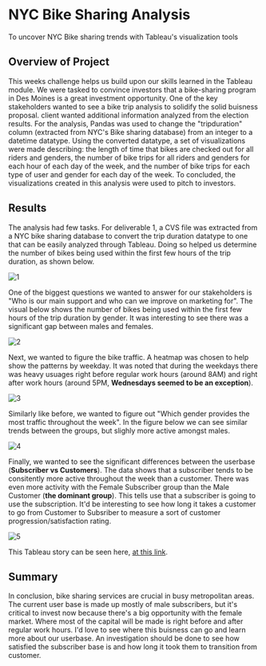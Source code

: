 # NYC Bike Sharing Analysis
To uncover NYC Bike sharing trends with Tableau's visualization tools
## Overview of Project
This weeks challenge helps us build upon our skills learned in the Tableau module. We were tasked to convince investors that a bike-sharing program in Des Moines is a great investment opportunity. One of the key stakeholders wanted to see a bike trip analysis to solidify the solid buisness proposal.
client wanted additional information analyzed from the election results. For the analysis, Pandas was used to change the "tripduration" column (extracted from NYC's Bike sharing database) from an integer to a datetime datatype. Using the converted datatype, a set of visualizations were made describing: the length of time that bikes are checked out for all riders and genders, the number of bike trips for all riders and genders for each hour of each day of the week, and the number of bike trips for each type of user and gender for each day of the week. To concluded, the visualizations created in this analysis were used to pitch to investors.

## Results
The analysis had few tasks. For deliverable 1, a CVS file was extracted from a NYC bike sharing database to convert the trip duration datatype to one that can be easily analyzed through Tableau. Doing so helped us determine the number of bikes being used within the first few hours of the trip duration, as shown below.

![1](https://user-images.githubusercontent.com/107658895/191388669-ec24281b-0d92-4f12-ad58-f22a974fde42.png)

One of the biggest questions we wanted to answer for our stakeholders is "Who is our main support and who can we improve on marketing for". The visual below shows the number of bikes being used within the first few hours of the trip duration by gender. It was interesting to see there was a significant gap between males and females. 

![2](https://user-images.githubusercontent.com/107658895/191388820-404d4071-692d-4d13-9cd5-33fd6636263e.png)

Next, we wanted to figure the bike traffic. A heatmap was chosen to help show the patterns by weekday. It was noted that during the weekdays there was heavy usuages right before regular work hours (around 8AM) and right after work hours (around 5PM, **Wednesdays seemed to be an exception**).

![3](https://user-images.githubusercontent.com/107658895/191388910-8cbc291d-8a0e-4bd6-918d-dc69a6cd0ac3.png)

Similarly like before, we wanted to figure out "Which gender provides the most traffic throughout the week". In the figure below we can see similar trends between the groups, but slighly more active amongst males.

![4](https://user-images.githubusercontent.com/107658895/191389027-f84dea53-1e6a-44b6-8dff-6be52d1b60ca.png)

Finally, we wanted to see the significant differences between the userbase (**Subscriber vs Customers**). The data shows that a subscriber tends to be consitently more active throughout the week than a customer. There was even more activity with the Female Subscriber group than the Male Customer (**the dominant group**). This tells use that a subscriber is going to use the subscription. It'd be interesting to see how long it takes a customer to go from Customer to Subsriber to measure a sort of customer progression/satisfaction rating.  

![5](https://user-images.githubusercontent.com/107658895/191389120-25b8762e-b495-4f32-8787-992dcb80b959.png)


This Tableau story can be seen here, [at this link](https://public.tableau.com/app/profile/fermin.banuelos/viz/BikesShares/Story1?publish=yes).


## Summary

In conclusion, bike sharing services are crucial in busy metropolitan areas. The current user base is made up mostly of male subscribers, but it's critical to invest now because there's a big opportunity with the female market. Where most of the capital will be made is right before and after regular work hours. I'd love to see where this buisness can go and learn more about our userbase. An investigation should be done to see how satisfied the subscriber base is and how long it took them to transition from customer.
